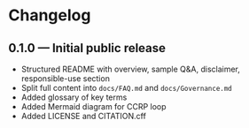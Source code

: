 # Changelog

## 0.1.0 — Initial public release
- Structured README with overview, sample Q&A, disclaimer, responsible-use section
- Split full content into `docs/FAQ.md` and `docs/Governance.md`
- Added glossary of key terms
- Added Mermaid diagram for CCRP loop
- Added LICENSE and CITATION.cff
